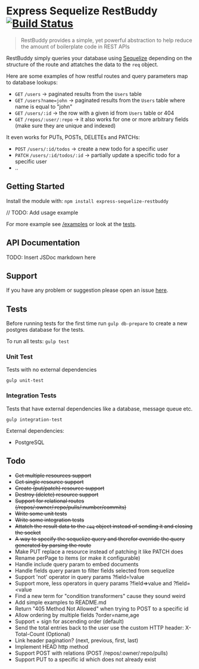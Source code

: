 # Express Sequelize RestBuddy [![Build Status](https://travis-ci.org/sveinnfannar/express-sequelize-restbuddy.svg?branch=master)](https://travis-ci.org/sveinnfannar/express-sequelize-restbuddy)
> RestBuddy provides a simple, yet powerful abstraction to help reduce the amount of boilerplate code in REST APIs

RestBuddy simply queries your database using [Sequelize](https://github.com/sequelize/sequelize) depending on the structure of the route and attatches the data to the `req` object.

Here are some examples of how restful routes and query parameters map to database lookups: 
- `GET` `/users` -> paginated results from the `Users` table 
- `GET` `/users?name=john` -> paginated results from the `Users` table where name is equal to "john"
- `GET` `/users/:id` -> the row with a given id from `Users` table or 404
- `GET` `/repos/:user/:repo` -> it also works for one or more arbitrary fields (make sure they are unique and indexed)

It even works for PUTs, POSTs, DELETEs and PATCHs:
- `POST` `/users/:id/todos` -> create a new todo for a specific user
- `PATCH` `/users/:id/todos/:id` -> partially update a specific todo for a specific user
- ..

## Getting Started
Install the module with: `npm install express-sequelize-restbuddy`

// TODO: Add usage example

For more example see [/examples](https://github.com/sveinnfannar/express-sequelize-restbuddy/tree/master/examples) or look at the [tests](https://github.com/sveinnfannar/express-sequelize-restbuddy/tree/master/test).

## API Documentation
TODO: Insert JSDoc markdown here

## Support
If you have any problem or suggestion please open an issue [here](https://github.com/ozinc/express-sequelize-restbuddy/issues).

## Tests
Before running tests for the first time run
`gulp db-prepare`
to create a new postgres database for the tests.

To run all tests:
`gulp test`

### Unit Test
Tests with no external dependencies

`gulp unit-test`

### Integration Tests
Tests that have external dependencies like a database, message queue etc.

`gulp integration-test`

External dependencies:
- PostgreSQL

## Todo
- ~~Get multiple resources support~~
- ~~Get single resource support~~
- ~~Create (put/patch) resource support~~
- ~~Destroy (delete) resource support~~
- ~~Support for relational routes (/repos/:owner/:repo/pulls/:number/commits)~~
- ~~Write some unit tests~~
- ~~Write some integration tests~~
- ~~Attatch the result data to the `req` object instead of sending it and closing the socket~~
- ~~A way to specify the sequelize query and therefor override the query generated by parsing the route~~
- Make PUT replace a resource instead of patching it like PATCH does
- Rename perPage to items (or make it configurable)
- Handle include query param to embed documents
- Handle fields query param to filter fields selected from sequelize
- Support 'not' operator in query params ?field=!value
- Support more, less operators in query params ?field=>value and ?field=<value
- Find a new term for "condition transformers" cause they sound weird
- Add simple examples to README.md
- Return "405 Method Not Allowed" when trying to POST to a specific id
- Allow ordering by multiple fields ?order=name,age
- Support + sign for ascending order (default)
- Send the total entries back to the user use the custom HTTP header: X-Total-Count (Optional)
- Link header pagination? (next, previous, first, last)
- Implement HEAD http method
- Support POST with relations (POST /repos/:owner/:repo/pulls)
- Support PUT to a specific id which does not already exist
